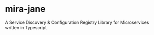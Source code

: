 # mira-jane
A Service Discovery &amp; Configuration Registry Library for Microservices written in Typescript
